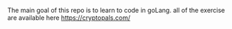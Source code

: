 The main goal of this repo is to learn to code in goLang.
all of the exercise are available here https://cryptopals.com/
